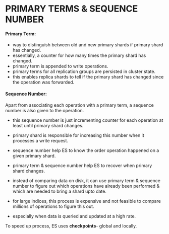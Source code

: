 # PRIMARY TERMS & SEQUENCE NUMBER

#### Primary Term:
- way to distinguish between old and new primary shards if primary shard has changed.
- essentially, a counter for how many times the primary shard has changed.
- primary term is appended to write operations.
- primary terms for all replication groups are persisted in cluster state.
- this enables replica shards to tell if the primary shard has changed since the operation was forwarded.

#### Sequence Number:
Apart from associating each operation with a primary term, a sequence number is also given to the operation.

- this sequence number is just incrementing counter for each operation at least until primary shard changes.
- primary shard is responsible for increasing this number when it processes a write request.
- sequence number help ES to know the order operation happened on a given primary shard.


- primary term & sequence number help ES to recover when primary shard changes.
- instead of comparing data on disk, it can use primary term & sequence number to figure out which operations have already been performed & which are needed to bring a shard upto date.
- for large indices, this process is expensive and not feasible to compare millions of operations to figure this out.
- especially when data is queried and updated at a high rate.

To speed up process, ES uses **checkpoints**- global and locally.